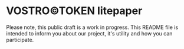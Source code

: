 # VOSTRO©TOKEN litepaper
Please note, this public draft is a work in progress.
This README file is intended to inform you about our project, it's utility and how you can participate.
